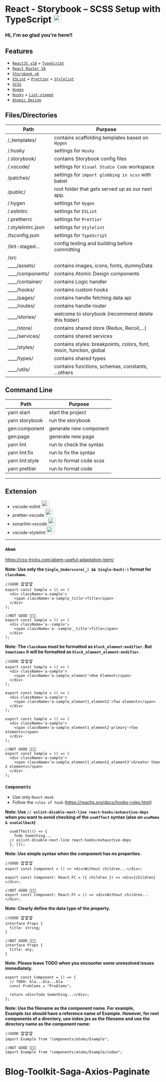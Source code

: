 # React - Storybook – SCSS Setup with TypeScript <img src="https://media.giphy.com/media/hvRJCLFzcasrR4ia7z/giphy.gif" width="25px" height="25px">

### Hi, I'm so glad you're here!!

## Features

- [`ReactJS v18`](https://reactjs.org/) + [`TypeScript`](https://www.typescriptlang.org/docs/handbook/intro.html)
- [`React Router V6`](https://reacttraining.com/blog/react-router-v6-pre/)
- [`Storybook v6`](https://storybook.js.org/)
- [`ESLint`](https://eslint.org/) + [`Prettier`](https://prettier.io/) + [`Stylelint`](https://stylelint.io/)
- [`SCSS`](https://sass-lang.com/documentation/)
- [`Hygen`](hygen.io)
- [`Husky`](https://github.com/typicode/husky) + [`Lint-staged`](https://github.com/okonet/lint-staged)
- [`Atomic Design`](https://atomicdesign.bradfrost.com/chapter-2/)

## Files/Directories

| Path                 | Purpose                                                             |
| -------------------- | ------------------------------------------------------------------- |
| /\_templates/        | contains scaffolding templates based on `Hygen`                     |
| /.husky              | settings for `Husky`                                                |
| /.storybook/         | contains Storybook config files                                     |
| /.vscode/            | settings for `Visual Studio Code` workspace                         |
| /patches/            | settings for `import globbing in scss` with babel                   |
| /public/             | root folder that gets served up as our next app.                    |
| /.hygen              | settings for `Hygen`                                                |
| /.eslintrc           | settings for `ESLint`                                               |
| /.prettierrc         | settings for `Prettier`                                             |
| /.stylelintrc.json   | settings for `Stylelint`                                            |
| /tsconfig.json       | settings for `TypeScript`                                           |
| /lint-staged...      | config testing and building before committing                       |
| /src                 |                                                                     |
| \_\_\_\_/assets/     | contains images, icons, fonts, dummyData                            |
| \_\_\_\_/components/ | contains Atomic Design components                                   |
| \_\_\_\_/container/  | contains Logic handler                                              |
| \_\_\_\_/hooks/      | contains custom hooks                                               |
| \_\_\_\_/pages/      | contains handle fetching data api                                   |
| \_\_\_\_/routes/     | contains handle router                                              |
| \_\_\_\_/stories/    | welcome to storybook (recommend delete this folder)                 |
| \_\_\_\_/store/      | contains shared store (Redux, Recoil,...)                           |
| \_\_\_\_/services/   | contains shared services                                            |
| \_\_\_\_/styles/     | contains styles: breakpoints, colors, font, mixin, function, global |
| \_\_\_\_/types/      | contains shared types                                               |
| \_\_\_\_/utils/      | contains functions, schemas, constants, ...others                   |

## Command Line

| Path            | Purpose                 |
| --------------- | ----------------------- |
| yarn start      | start the project       |
| yarn storybook  | run the storybook       |
| gen:component   | generate new component  |
| gen:page        | generate new page       |
| yarn lint       | run to check the syntax |
| yarn lint:fix   | run to fix the syntax   |
| yarn lint:style | run to format code scss |
| yarn prettier   | run to format code      |

---

## Extension

- vscode-eslint <img src="https://images.credly.com/images/e6eebd0c-6a17-4c06-b172-02ca9f6beb06/eslint.png" width="25px" height="25px">
- prettier-vscode <img src="https://seeklogo.com/images/P/prettier-logo-D5C5197E37-seeklogo.com.png" width="25px" height="25px">
- sonarlint-vscode <img src="https://www.sonarlint.org/sonarlint-og-image.png" width="25px" height="25px">
- vscode-stylelint <img src="https://pic.vsixhub.com/3c/a8/ec35b5a3-9802-4c68-b5ff-e85f19ec0977-logo.png" width="25px" height="25px">

---

### `Abem`

<https://css-tricks.com/abem-useful-adaptation-bem/>

**Note: Use only the `Single_Underscore(_) && Single-Dash(-)` format for `className`.**

```tsx
//GOOD 🏆🏆🏆
export const Sample = () => (
  <div className='a-sample'>
    <span className='a-sample_title'>Title</span>
  </div>
);

//NOT GOOD 💩💩💩
export const Sample = () => (
  <div className='a--sample'>
    <span className='a--sample__title'>Title</span>
  </div>
);
```

**Note: The `className` must be formatted as `block_element-modifier`. But `Sometimes` it will be formatted as `block_element_element-modifier`.**

```tsx
//GOOD 🏆🏆🏆
export const Sample = () => (
  <div className='a-sample'>
    <span className='a-sample_element'>One Element</span>
  </div>
);

export const Sample = () => (
  <div className='a-sample'>
    <span className='a-sample_element1_element2'>Two elements</span>
  </div>
);

export const Sample = () => (
  <div className='a-sample'>
    <span className='a-sample_element1_element2-primary'>Two elements</span>
  </div>
);

//NOT GOOD 💩💩💩
export const Sample = () => (
  <div className='a-sample'>
    <span className='a-sample_element1_element2_element3'>Greater than 2 elements</span>
  </div>
);
```

### `Components`

- Use only `React-Hook`
- Follow the `rules of hook` (<https://reactjs.org/docs/hooks-rules.html>)

**Note: Use `// eslint-disable-next-line react-hooks/exhaustive-deps` when you want to avoid checking of the `useEffect` syntax (also on `useMemo & useCallback`)**

```tsx
  useEffect(() => {
    Todo Something...
  // eslint-disable-next-line react-hooks/exhaustive-deps
  }, []);
```

**Note: Use simple syntax when the component has no properties.**

```tsx
//GOOD 🏆🏆🏆
export const Component = () => <div>Without children...</div>;

export const Component: React.FC = ({ children }) => <div>{children}</div>;

//NOT GOOD 💩💩💩
export const Component: React.FC = () => <div>Without children...</div>;
```

**Note: Clearly define the data type of the property.**

```tsx
//GOOD 🏆🏆🏆
interface Props {
  title: string;
}

//NOT GOOD 💩💩💩
interface Props {
  title: any;
}
```

**Note: Please leave TODO when you encounter some unresolved issues immediately.**

```tsx
export const Component = () => {
  // TODO: bla...bla...bla
  const Problems = "Problems";

  return <div>Todo Something...</div>;
};
```

**Note: Use the filename as the component name. For example, Example.tsx should have a reference name of Example. However, for root components of a directory, use index.jsx as the filename and use the directory name as the component name:**

```tsx
//GOOD 🏆🏆🏆
import Example from "components/atoms/Example";

//NOT GOOD 💩💩💩
import Example from "components/atoms/Example/index";
```
# Blog-Toolkit-Saga-Axios-Paginate
